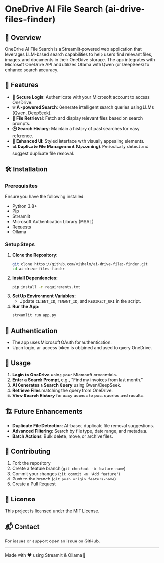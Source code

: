 # OneDrive AI File Search (ai-drive-files-finder)

## 📌 Overview
OneDrive AI File Search is a Streamlit-powered web application that leverages LLM-based search capabilities to help users find relevant files, images, and documents in their OneDrive storage. The app integrates with Microsoft OneDrive API and utilizes Ollama with Qwen (or DeepSeek) to enhance search accuracy.

## 🚀 Features
- **🔑 Secure Login**: Authenticate with your Microsoft account to access OneDrive.
- **💡 AI-powered Search**: Generate intelligent search queries using LLMs (Qwen, DeepSeek).
- **📂 File Retrieval**: Fetch and display relevant files based on search prompts.
- **🕒 Search History**: Maintain a history of past searches for easy reference.
- **🎨 Enhanced UI**: Styled interface with visually appealing elements.
- **📊 Duplicate File Management (Upcoming)**: Periodically detect and suggest duplicate file removal.

## 🛠️ Installation
### Prerequisites
Ensure you have the following installed:
- Python 3.8+
- Pip
- Streamlit
- Microsoft Authentication Library (MSAL)
- Requests
- Ollama

### Setup Steps
1. **Clone the Repository:**
   ```sh
   git clone https://github.com/vishalm/ai-drive-files-finder.git
   cd ai-drive-files-finder
   ```
2. **Install Dependencies:**
   ```sh
   pip install -r requirements.txt
   ```
3. **Set Up Environment Variables:**
   - Update `CLIENT_ID`, `TENANT_ID`, and `REDIRECT_URI` in the script.
4. **Run the App:**
   ```sh
   streamlit run app.py
   ```

## 🔑 Authentication
- The app uses Microsoft OAuth for authentication.
- Upon login, an access token is obtained and used to query OneDrive.

## 📖 Usage
1. **Login to OneDrive** using your Microsoft credentials.
2. **Enter a Search Prompt**, e.g., "Find my invoices from last month."
3. **AI Generates a Search Query** using Qwen/DeepSeek.
4. **Retrieve Files** matching the query from OneDrive.
5. **View Search History** for easy access to past queries and results.

## 🏗️ Future Enhancements
- **Duplicate File Detection**: AI-based duplicate file removal suggestions.
- **Advanced Filtering**: Search by file type, date range, and metadata.
- **Batch Actions**: Bulk delete, move, or archive files.

## 🤝 Contributing
1. Fork the repository
2. Create a feature branch (`git checkout -b feature-name`)
3. Commit your changes (`git commit -m 'Add feature'`)
4. Push to the branch (`git push origin feature-name`)
5. Create a Pull Request

## 📜 License
This project is licensed under the MIT License.

## 📬 Contact
For issues or support open an issue on GitHub.

---
Made with ❤️ using Streamlit & Ollama 🚀

